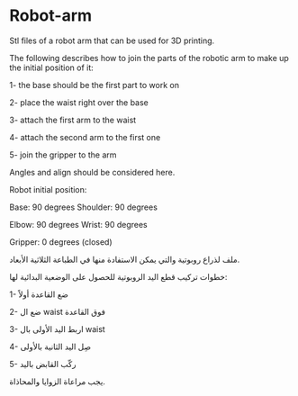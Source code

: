 # Robot-arm

Stl files of a robot arm that can be used for 3D printing.

The following describes how to join the parts of the robotic arm to make up the initial position of it:

1- the base should be the first part to work on

2- place the waist right over the base

3- attach the first arm to the waist

4- attach the second arm to the first one

5- join the gripper to the arm

Angles and align should be considered here.

Robot initial position:

Base: 90 degrees Shoulder: 90 degrees

Elbow: 90 degrees Wrist: 90 degrees

Gripper: 0 degrees (closed)


ملف لذراع روبوتية والتي يمكن الاستفادة منها في الطباعة الثلاثية الأبعاد.

خطوات تركيب قطع اليد الروبوتية للحصول على الوضعية البدائية لها:

1- ضع القاعدة أولاً

2- ضع ال waist فوق القاعدة 

3- اربط اليد الأولى بال waist 

4- صِل اليد الثانية بالأولى 

5- ركّب القابض باليد 

يجب مراعاة الزوايا والمحاذاة.
